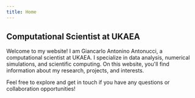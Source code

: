 ```yaml
---
title: Home
---
```


## Computational Scientist at UKAEA

Welcome to my website! I am Giancarlo Antonino Antonucci, a computational scientist at UKAEA. I specialize in data analysis, numerical simulations, and scientific computing. On this website, you'll find information about my research, projects, and interests.

Feel free to explore and get in touch if you have any questions or collaboration opportunities!